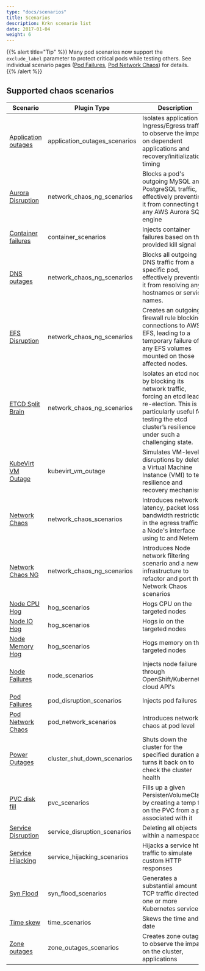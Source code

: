 ```yaml
---
type: "docs/scenarios"
title: Scenarios
description: Krkn scenario list
date: 2017-01-04
weight: 6
---
```


{{% alert title="Tip" %}}
Many pod scenarios now support the `exclude_label` parameter to protect critical pods while testing others. See individual scenario pages ([Pod Failures](pod-scenario/_index.md), [Pod Network Chaos](pod-network-scenario/_index.md)) for details.
{{% /alert %}}

## Supported chaos scenarios
<style>
table th:first-of-type {
    width: 15%;
}
table th:nth-of-type(2) {
    width: 20%;
}
table th:nth-of-type(3) {
    width: 50%;
}

</style>
| **Scenario**   | **Plugin Type**   |  **Description** |
| ------------------------------------------- | ------------------------------------------- | ------------------------------------------------------------------ |
| [Application outages](docs/scenarios/application-outage/_index.md) | application_outages_scenarios | Isolates application Ingress/Egress traffic to observe the impact on dependent applications and recovery/initialization timing  |    
| [Aurora Disruption](docs/scenarios/aurora-disruption/_index.md) | network_chaos_ng_scenarios | Blocks a pod's outgoing MySQL and PostgreSQL traffic, effectively preventing it from connecting to any AWS Aurora SQL engine |            
| [Container failures](docs/scenarios/container-scenario/_index.md) | container_scenarios | Injects container failures based on the provided kill signal | 
| [DNS outages](docs/scenarios/dns-outage/_index.md) | network_chaos_ng_scenarios | Blocks all outgoing DNS traffic from a specific pod, effectively preventing it from resolving any hostnames or service names. |    
| [EFS Disruption](docs/scenarios/efs-disruption/_index.md) | network_chaos_ng_scenarios | Creates an outgoing firewall rule blocking connections to AWS EFS, leading to a temporary failure of any EFS volumes mounted on those affected nodes.|    
| [ETCD Split Brain](docs/scenarios/etcd-split-brain/_index.md) | network_chaos_ng_scenarios | Isolates an etcd node by blocking its network traffic, forcing an etcd leader re-election. This is particularly useful for testing the etcd cluster’s resilience under such a challenging state.|    
| [KubeVirt VM Outage](docs/scenarios/kubevirt-vm-outage-scenario/_index.md) | kubevirt_vm_outage | Simulates VM-level disruptions by deleting a Virtual Machine Instance (VMI) to test resilience and recovery mechanisms |
| [Network Chaos](docs/scenarios/network-chaos-scenario/_index.md) | network_chaos_scenarios | Introduces network latency, packet loss, bandwidth restriction in the egress traffic of a Node's interface using tc and Netem |
| [Network Chaos NG](docs/scenarios/network-chaos-ng-scenarios/_index.md) | network_chaos_ng_scenarios | Introduces Node network filtering scenario and a new infrastructure to refactor and port the Network Chaos scenarios |
| [Node CPU Hog](docs/scenarios/hog-scenarios/cpu-hog-scenario/_index.md) | hog_scenarios | Hogs CPU on the targeted nodes |
| [Node IO Hog](docs/scenarios/hog-scenarios/io-hog-scenario/_index.md) | hog_scenarios| Hogs io on the targeted nodes              |    
| [Node Memory Hog](docs/scenarios/hog-scenarios/memory-hog-scenario/_index.md) | hog_scenarios | Hogs memory on the targeted nodes   |                       
| [Node Failures](docs/scenarios/node-scenarios/_index.md) | node_scenarios | Injects node failure through OpenShift/Kubernetes, cloud API's  |
| [Pod Failures](docs/scenarios/pod-scenario/_index.md) | pod_disruption_scenarios | Injects pod failures   |  
| [Pod Network Chaos](docs/scenarios/pod-network-scenario/_index.md) | pod_network_scenarios | Introduces network chaos at pod level                        | 
| [Power Outages](docs/scenarios/power-outage-scenarios/_index.md) | cluster_shut_down_scenarios | Shuts down the cluster for the specified duration and turns it back on to check the cluster health |
| [PVC disk fill](docs/scenarios/pvc-scenario/_index.md) | pvc_scenarios | Fills up a given PersistenVolumeClaim by creating a temp file on the PVC from a pod associated with it |
| [Service Disruption](docs/scenarios/service-disruption-scenarios/_index.md) | service_disruption_scenarios | Deleting all objects within a namespace          |  
| [Service Hijacking](docs/scenarios/service-hijacking-scenario/_index.md) | service_hijacking_scenarios | Hijacks a service http traffic to simulate custom HTTP responses |
| [Syn Flood](docs/scenarios/syn-flood-scenario/_index.md) | syn_flood_scenarios | Generates a substantial amount of TCP traffic directed at one or more Kubernetes services |
| [Time skew](docs/scenarios/time-scenarios/_index.md) | time_scenarios | Skews the time and date                            |     
| [Zone outages](docs/scenarios/zone-outage-scenarios/_index.md) | zone_outages_scenarios | Creates zone outage to observe the impact on the cluster, applications |
